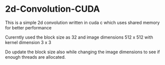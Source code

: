 # 2d-Convolution-CUDA
This is a simple 2d convolution written in cuda c which uses shared memory for better performance

Curerntly used the block size as 32 and image dimensions 512 x 512 with kernel dimension 3 x 3

Do update the block size also while changing the image dimensions to see if enough threads are allocated.
